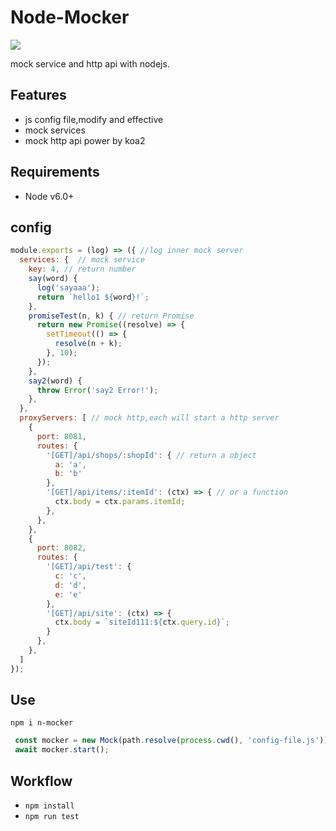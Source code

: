 # Node-Mocker

![](https://img.shields.io/npm/v/n-mocker.svg?style=flat)

mock service and http api with nodejs.

## Features

- js config file,modify and effective
- mock services
- mock http api power by koa2

## Requirements

- Node v6.0+

## config

```javascript
module.exports = (log) => ({ //log inner mock server
  services: {  // mock service
    key: 4, // return number
    say(word) {
      log('sayaaa');
      return `hello1 ${word}!`;
    },
    promiseTest(n, k) { // return Promise
      return new Promise((resolve) => {
        setTimeout(() => {
          resolve(n + k);
        }, 10);
      });
    },
    say2(word) {
      throw Error('say2 Error!');
    },
  },
  proxyServers: [ // mock http,each will start a http server
    {
      port: 8081,
      routes: {
        '[GET]/api/shops/:shopId': { // return a object
          a: 'a',
          b: 'b'
        },
        '[GET]/api/items/:itemId': (ctx) => { // or a function
          ctx.body = ctx.params.itemId;
        },
      },
    },
    {
      port: 8082,
      routes: {
        '[GET]/api/test': {
          c: 'c',
          d: 'd',
          e: 'e'
        },
        '[GET]/api/site': (ctx) => {
          ctx.body = `siteId111:${ctx.query.id}`;
        }
      },
    },
  ]
});
```

## Use

```console
npm i n-mocker
```

```javascript
 const mocker = new Mock(path.resolve(process.cwd(), 'config-file.js'));  
 await mocker.start();
```

## Workflow

- `npm install`
- `npm run test`
